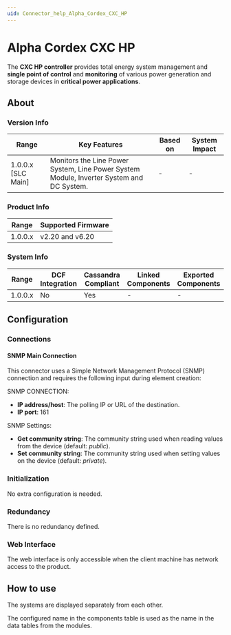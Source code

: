 ```yaml
---
uid: Connector_help_Alpha_Cordex_CXC_HP
---
```


# Alpha Cordex CXC HP

The **CXC HP controller** provides total energy system management and **single point of control** and **monitoring** of various power generation and storage devices in **critical power applications**.

## About

### Version Info

| **Range**            | **Key Features**                                                                         | **Based on** | **System Impact** |
|----------------------|------------------------------------------------------------------------------------------|--------------|-------------------|
| 1.0.0.x \[SLC Main\] | Monitors the Line Power System, Line Power System Module, Inverter System and DC System. | \-           | \-                |

### Product Info

| **Range** | **Supported Firmware** |
|-----------|------------------------|
| 1.0.0.x   | v2.20 and v6.20        |

### System Info

| **Range** | **DCF Integration** | **Cassandra Compliant** | **Linked Components** | **Exported Components** |
|-----------|---------------------|-------------------------|-----------------------|-------------------------|
| 1.0.0.x   | No                  | Yes                     | \-                    | \-                      |

## Configuration

### Connections

#### SNMP Main Connection

This connector uses a Simple Network Management Protocol (SNMP) connection and requires the following input during element creation:

SNMP CONNECTION:

- **IP address/host**: The polling IP or URL of the destination.
- **IP port**: 161

SNMP Settings:

- **Get community string**: The community string used when reading values from the device (default: *public*).
- **Set community string**: The community string used when setting values on the device (default: *private*).

### Initialization

No extra configuration is needed.

### Redundancy

There is no redundancy defined.

### Web Interface

The web interface is only accessible when the client machine has network access to the product.

## How to use

The systems are displayed separately from each other.

The configured name in the components table is used as the name in the data tables from the modules.
